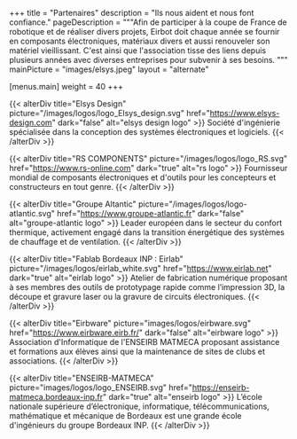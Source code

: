 +++
title = "Partenaires"
description = "Ils nous aident et nous font confiance."
pageDescription = """Afin de participer à la coupe de
  France de robotique et de réaliser
  divers projets, Eirbot doit chaque
  année se fournir en composants
  électroniques, matériaux divers et
  aussi renouveler son matériel
  vieillissant.
  C'est ainsi que l'association tisse des
  liens depuis plusieurs années avec
  diverses entreprises pour subvenir à
  ses besoins.
"""
mainPicture = "images/elsys.jpeg"
layout = "alternate"

[menus.main]
  weight = 40
+++

{{< alterDiv title="Elsys Design" picture="/images/logos/logo_Elsys_design.svg"
href="https://www.elsys-design.com" dark="false" alt="elsys design logo" >}}
Société d'ingénierie spécialisée dans la conception des systèmes électroniques
et logiciels.
{{< /alterDiv >}}

{{< alterDiv title="RS COMPONENTS" picture="/images/logos/logo_RS.svg"
href="https://www.rs-online.com" dark="true" alt="rs logo" >}}
Fournisseur mondial de composants électroniques et d'outils pour les
concepteurs et constructeurs en tout genre.
{{< /alterDiv >}}

{{< alterDiv title="Groupe Altantic" picture="/images/logos/logo-atlantic.svg"
href="https://www.groupe-atlantic.fr" dark="false" alt="groupe-atlantic logo" >}}
Leader européen dans le secteur du confort thermique, activement engagé dans
la transition énergétique des systèmes de chauffage et de ventilation.
{{< /alterDiv >}}

{{< alterDiv title="Fablab Bordeaux INP : Eirlab" picture="/images/logos/eirlab_white.svg"
href="https://www.eirlab.net" dark="true" alt="eirlab logo" >}}
Atelier de fabrication numérique proposant à ses membres des outils de
prototypage rapide comme l’impression 3D, la découpe et gravure laser ou la
gravure de circuits électroniques.
{{< /alterDiv >}}

{{< alterDiv title="Eirbware" picture="images/logos/eirbware.svg"
href="https://www.eirbware.eirb.fr/" dark="false" alt="eirbware logo" >}}
Association d'Informatique de l'ENSEIRB MATMECA proposant assistance et
formations aux élèves ainsi que la maintenance de sites de clubs et
associations.
{{< /alterDiv >}}

{{< alterDiv title="ENSEIRB-MATMECA" picture="images/logos/logo_ENSEIRB.svg"
href="https://enseirb-matmeca.bordeaux-inp.fr" dark="true" alt="enseirb logo" >}}
L’école nationale supérieure d’électronique, informatique, télécommunications,
mathématique et mécanique de Bordeaux est une grande école d'ingénieurs du
groupe Bordeaux INP.
{{< /alterDiv >}}
